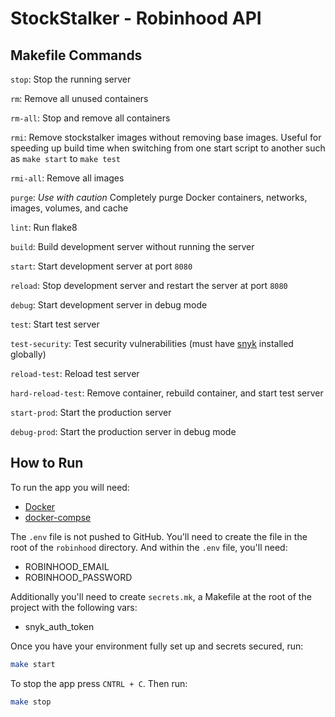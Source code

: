 # StockStalker - Robinhood API

## Makefile Commands

`stop`: Stop the running server

`rm`: Remove all unused containers

`rm-all`: Stop and remove all containers

`rmi`: Remove stockstalker images without removing base images. Useful for speeding up build time when switching from one start script to another such as `make start` to `make test`

`rmi-all`: Remove all images

`purge`: _Use with caution_ Completely purge Docker containers, networks, images, volumes, and cache

`lint`: Run flake8

`build`: Build development server without running the server

`start`: Start development server at port `8080`

`reload`: Stop development server and restart the server at port `8080`

`debug`: Start development server in debug mode

`test`: Start test server

`test-security`: Test security vulnerabilities (must have [snyk](https://support.snyk.io/hc/en-us/articles/360003812538-Install-the-Snyk-CLI) installed globally)

`reload-test`: Reload test server

`hard-reload-test`: Remove container, rebuild container, and start test server

`start-prod`: Start the production server

`debug-prod`: Start the production server in debug mode

## How to Run

To run the app you will need:

- [Docker](https://docs.docker.com/get-docker/)
- [docker-compse](https://docs.docker.com/compose/install/)

The `.env` file is not pushed to GitHub. You'll need to create the file in the root of the `robinhood` directory. And within the `.env` file, you'll need:

- ROBINHOOD_EMAIL
- ROBINHOOD_PASSWORD

Additionally you'll need to create `secrets.mk`, a Makefile at the root of the project with the following vars:

- snyk_auth_token

Once you have your environment fully set up and secrets secured, run:

```bash
make start
```

To stop the app press `CNTRL + C`. Then run:

```bash
make stop
```
